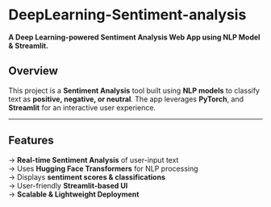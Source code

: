# **DeepLearning-Sentiment-analysis**  

**A Deep Learning-powered Sentiment Analysis Web App using NLP Model & Streamlit.**  

## **Overview**  
This project is a **Sentiment Analysis** tool built using **NLP models** to classify text as **positive, negative, or neutral**. The app leverages **PyTorch**, and **Streamlit** for an interactive user experience.  

---

## **Features**  
-> **Real-time Sentiment Analysis** of user-input text  
-> Uses **Hugging Face Transformers** for NLP processing  
-> Displays **sentiment scores & classifications**  
-> User-friendly **Streamlit-based UI**  
-> **Scalable & Lightweight Deployment**  

